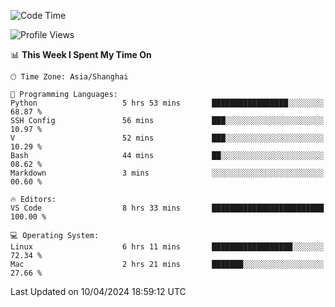 <!--START_SECTION:waka-->
![Code Time](http://img.shields.io/badge/Code%20Time-389%20hrs%2024%20mins-blue)

![Profile Views](http://img.shields.io/badge/Profile%20Views-2-blue)

📊 **This Week I Spent My Time On** 

```text
🕑︎ Time Zone: Asia/Shanghai

💬 Programming Languages: 
Python                   5 hrs 53 mins       █████████████████░░░░░░░░   68.87 % 
SSH Config               56 mins             ███░░░░░░░░░░░░░░░░░░░░░░   10.97 % 
V                        52 mins             ███░░░░░░░░░░░░░░░░░░░░░░   10.29 % 
Bash                     44 mins             ██░░░░░░░░░░░░░░░░░░░░░░░   08.62 % 
Markdown                 3 mins              ░░░░░░░░░░░░░░░░░░░░░░░░░   00.60 % 

🔥 Editors: 
VS Code                  8 hrs 33 mins       █████████████████████████   100.00 % 

💻 Operating System: 
Linux                    6 hrs 11 mins       ██████████████████░░░░░░░   72.34 % 
Mac                      2 hrs 21 mins       ███████░░░░░░░░░░░░░░░░░░   27.66 % 
```


 Last Updated on 10/04/2024 18:59:12 UTC
<!--END_SECTION:waka-->
